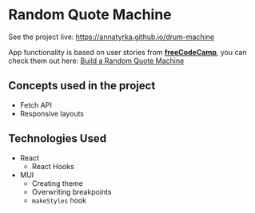 # Random Quote Machine

See the project live: https://annatyrka.github.io/drum-machine

App functionality is based on user stories from **[freeCodeCamp](https://www.freecodecamp.org)**, you can check them out here: [Build a Random Quote Machine](https://www.freecodecamp.org/learn/front-end-development-libraries/front-end-development-libraries-projects/build-a-random-quote-machine)

## Concepts used in the project

- Fetch API
- Responsive layouts

## Technologies Used

- React
  - React Hooks
- MUI
  - Creating theme
  - Overwriting breakpoints
  - `makeStyles` hook
